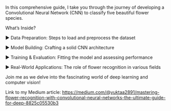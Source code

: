 In this comprehensive guide, I take you through the journey of developing a Convolutional Neural Network (CNN) to classify five beautiful flower species.

What’s Inside?

▶ Data Preparation: Steps to load and preprocess the dataset

▶ Model Building: Crafting a solid CNN architecture

▶ Training & Evaluation: Fitting the model and assessing performance

▶ Real-World Applications: The role of flower recognition in various fields

Join me as we delve into the fascinating world of deep learning and computer vision! 

Link to my Medium article: https://medium.com/@yuktaa2891/mastering-flower-recognition-with-convolutional-neural-networks-the-ultimate-guide-for-deep-8825c05530b3
